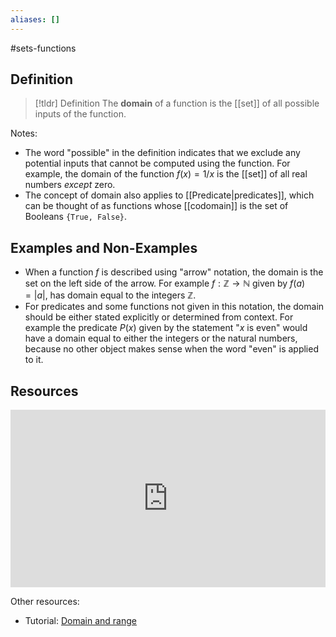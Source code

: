 ```yaml
---
aliases: []
--- 
```


#sets-functions 

## Definition 

> [!tldr] Definition
> The **domain** of a function is the [[set]] of all possible inputs of the function. 

Notes: 
- The word "possible" in the definition indicates that we exclude any potential inputs that cannot be computed using the function. For example, the domain of the function $f(x) = 1/x$ is the [[set]] of all real numbers *except* zero. 
- The concept of domain also applies to [[Predicate|predicates]], which can be thought of as functions whose [[codomain]] is the set of Booleans `{True, False}`. 

## Examples and Non-Examples

- When a function $f$ is described using "arrow" notation, the domain is the set on the left side of the arrow. For example $f: \mathbb{Z} \rightarrow \mathbb{N}$ given by $f(a) = |a|$, has domain equal to the integers $\mathbb{Z}$. 
- For predicates and some functions not given in this notation, the domain should be either stated explicitly or determined from context. For example the predicate $P(x)$ given by the statement "$x$ is even" would have a domain equal to either the integers or the natural numbers, because no other object makes sense when the word "even" is applied to it. 

## Resources 

<div style="padding:56.25% 0 0 0;position:relative;"><iframe src="https://player.vimeo.com/video/614432178?badge=0&amp;autopause=0&amp;player_id=0&amp;app_id=58479" frameborder="0" allow="autoplay; fullscreen; picture-in-picture" style="position:absolute;top:0;left:0;width:100%;height:100%;" title="Screencast 3.8: Functions"></iframe></div><script src="https://player.vimeo.com/api/player.js"></script>

Other resources: 
- Tutorial: [Domain and range](https://www.intmath.com/functions-and-graphs/2a-domain-and-range.php)

